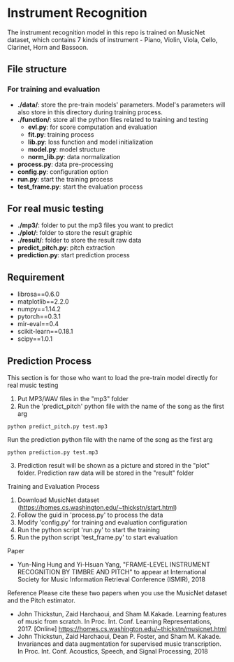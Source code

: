 # Instrument Recognition
The instrument recognition model in this repo is trained on MusicNet dataset, which contains 7 kinds of instrument - Piano, Violin, Viola, Cello, Clarinet, Horn and Bassoon.

## File structure

### For training and evaluation
- **./data/**: store the pre-train models' parameters. Model's parameters will also store in this directory during training process.
- **./function/**: store all the python files related to training and testing
    - **evl.py**: for score computation and evaluation
    - **fit.py**: training process
    - **lib.py**: loss function and model initialization
    - **model.py**: model structure
    - **norm_lib.py**: data normalization
- **process.py**: data pre-processing
- **config.py**: configuration option
- **run.py**: start the training process
- **test_frame.py**: start the evaluation process

## For real music testing
- **./mp3/**: folder to put the mp3 files you want to predict
- **./plot/**: folder to store the result graphic
- **./result/**: folder to store the result raw data
- **predict_pitch.py**: pitch extraction
- **prediction.py**: start prediction process

## Requirement
- librosa==0.6.0
- matplotlib==2.2.0
- numpy==1.14.2
- pytorch==0.3.1
- mir-eval==0.4
- scikit-learn==0.18.1
- scipy==1.0.1

## Prediction Process
This section is for those who want to load the pre-train model directly for real music testing
1. Put MP3/WAV files in the "mp3" folder
2. Run the 'predict_pitch' python file with the name of the song as the first arg
```
python predict_pitch.py test.mp3
```
Run the prediction python file with the name of the song as the first arg
```
python prediction.py test.mp3
```
3. Prediction result will be shown as a picture and stored in the "plot" folder. Prediction raw data will be stored in the "result" folder

Training and Evaluation Process
1. Download MusicNet dataset (https://homes.cs.washington.edu/~thickstn/start.html)
2. Follow the guid in 'process.py' to process the data
3. Modify 'config.py' for training and evaluation configuration
4. Run the python script 'run.py' to start the training
5. Run the python script 'test_frame.py' to start evaluation

Paper
* Yun-Ning Hung and Yi-Hsuan Yang, "FRAME-LEVEL INSTRUMENT RECOGNITION BY TIMBRE AND PITCH" to appear at International Society for Music Information Retrieval Conference (ISMIR), 2018

Reference
Please cite these two papers when you use the MusicNet dataset and the Pitch estimator.
* John Thickstun, Zaid Harchaoui, and Sham M.Kakade. Learning features of music from scratch. In Proc. Int. Conf. Learning Representations, 2017. [Online] https://homes.cs.washington.edu/~thickstn/musicnet.html
* John Thickstun, Zaid Harchaoui, Dean P. Foster, and Sham M. Kakade. Invariances and data augmentation for supervised music transcription. In Proc. Int. Conf. Acoustics, Speech, and Signal Processing, 2018
